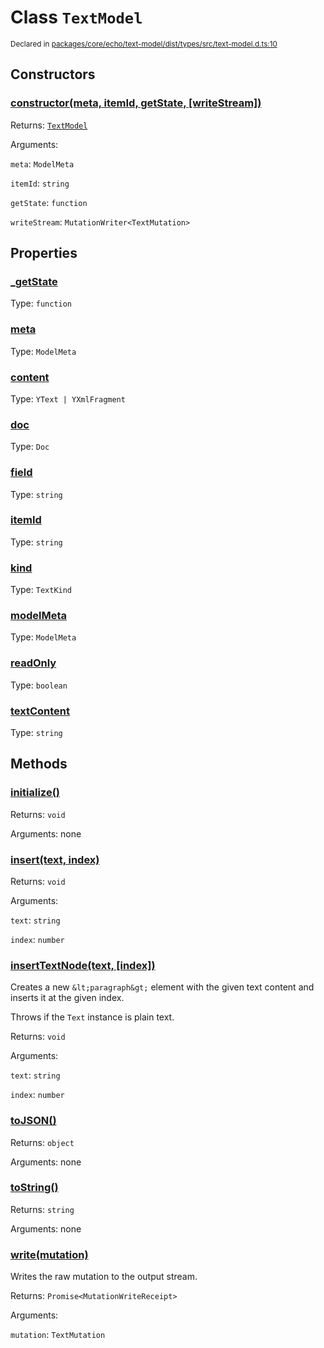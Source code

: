 # Class `TextModel`
<sub>Declared in [packages/core/echo/text-model/dist/types/src/text-model.d.ts:10]()</sub>





## Constructors
### [constructor(meta, itemId, getState, \[writeStream\])]()



Returns: <code>[TextModel](/api/@dxos/react-client/classes/TextModel)</code>

Arguments: 

`meta`: <code>ModelMeta</code>

`itemId`: <code>string</code>

`getState`: <code>function</code>

`writeStream`: <code>MutationWriter&lt;TextMutation&gt;</code>


## Properties
### [_getState]()
Type: <code>function</code>

### [meta]()
Type: <code>ModelMeta</code>

### [content]()
Type: <code>YText | YXmlFragment</code>

### [doc]()
Type: <code>Doc</code>

### [field]()
Type: <code>string</code>

### [itemId]()
Type: <code>string</code>

### [kind]()
Type: <code>TextKind</code>

### [modelMeta]()
Type: <code>ModelMeta</code>

### [readOnly]()
Type: <code>boolean</code>

### [textContent]()
Type: <code>string</code>


## Methods
### [initialize()]()



Returns: <code>void</code>

Arguments: none

### [insert(text, index)]()



Returns: <code>void</code>

Arguments: 

`text`: <code>string</code>

`index`: <code>number</code>

### [insertTextNode(text, \[index\])]()



Creates a new  `&lt;paragraph&gt;`  element with the given text content and inserts it at the given index.

Throws if the  `Text`  instance is plain text.


Returns: <code>void</code>

Arguments: 

`text`: <code>string</code>

`index`: <code>number</code>

### [toJSON()]()



Returns: <code>object</code>

Arguments: none

### [toString()]()



Returns: <code>string</code>

Arguments: none

### [write(mutation)]()



Writes the raw mutation to the output stream.


Returns: <code>Promise&lt;MutationWriteReceipt&gt;</code>

Arguments: 

`mutation`: <code>TextMutation</code>
